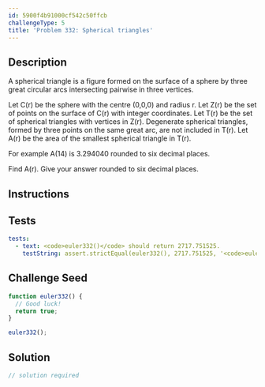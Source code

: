 ```yaml
---
id: 5900f4b91000cf542c50ffcb
challengeType: 5
title: 'Problem 332: Spherical triangles'
---
```


## Description
<section id='description'>
A spherical triangle is a figure formed on the surface of a sphere by three great circular arcs intersecting pairwise in three vertices.




Let C(r) be the sphere with the centre (0,0,0) and radius r.
Let Z(r) be the set of points on the surface of C(r) with integer coordinates.
Let T(r) be the set of spherical triangles with vertices in Z(r).
Degenerate spherical triangles, formed by three points on the same great arc, are not included in T(r).
Let A(r) be the area of the smallest spherical triangle in T(r).

For example A(14) is 3.294040 rounded to six decimal places.

Find  A(r). Give your answer rounded to six decimal places.
</section>

## Instructions
<section id='instructions'>

</section>

## Tests
<section id='tests'>

```yml
tests:
  - text: <code>euler332()</code> should return 2717.751525.
    testString: assert.strictEqual(euler332(), 2717.751525, '<code>euler332()</code> should return 2717.751525.');

```

</section>

## Challenge Seed
<section id='challengeSeed'>

<div id='js-seed'>

```js
function euler332() {
  // Good luck!
  return true;
}

euler332();
```

</div>



</section>

## Solution
<section id='solution'>

```js
// solution required
```

</section>
